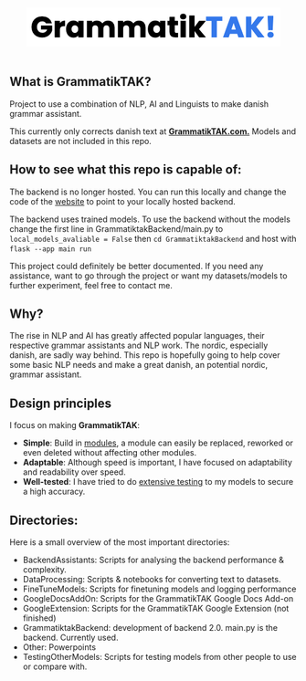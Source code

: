 <div align="center">
<br><br>
<img src="LogoText.png" alt="Logo">
<br><br>
</div>

## What is GrammatikTAK?

Project to use a combination of NLP, AI and Linguists to make danish grammar assistant.

This currently only corrects danish text at [**GrammatikTAK.com.**](https://www.grammatiktak.com) Models and datasets are not included in this repo.

## How to see what this repo is capable of:

The backend is no longer hosted. You can run this locally and change the code of the [website](https://github.com/Apros7/Apros7.github.io) to point to your locally hosted backend.

The backend uses trained models. To use the backend without the models change the first line in GrammatiktakBackend/main.py to ```local_models_avaliable = False``` then ```cd GrammatiktakBackend``` and host with ```flask --app main run```

This project could definitely be better documented. If you need any assistance, want to go through the project or want my datasets/models to further experiment, feel free to contact me.

## Why?
The rise in NLP and AI has greatly affected popular languages, their respective grammar assistants and NLP work. The nordic, especially danish, are sadly way behind. This repo is hopefully going to help cover some basic NLP needs and make a great danish, an potential nordic, grammar assistant.

## Design principles
I focus on making **GrammatikTAK**:

- **Simple**: Build in [modules](https://github.com/Apros7/GrammatikTAK/tree/main/GrammatiktakBackend), a module can easily be replaced, reworked or even deleted without affecting other modules.
- **Adaptable**: Although speed is important, I have focused on adaptability and readability over speed.
- **Well-tested**: I have tried to do [extensive testing](https://github.com/Apros7/GrammatikTAK/tree/main/FineTuneModels) to my models to secure a high accuracy.


## Directories:

Here is a small overview of the most important directories:

* BackendAssistants: Scripts for analysing the backend performance & complexity.
* DataProcessing: Scripts & notebooks for converting text to datasets.
* FineTuneModels: Scripts for finetuning models and logging performance
* GoogleDocsAddOn: Scripts for the GrammatikTAK Google Docs Add-on
* GoogleExtension: Scripts for the GrammatikTAK Google Extension (not finished)
* GrammatiktakBackend: development of backend 2.0. main.py is the backend. Currently used.
* Other: Powerpoints
* TestingOtherModels: Scripts for testing models from other people to use or compare with.
